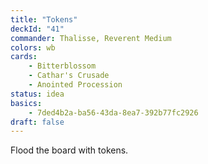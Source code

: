 ```yaml
---
title: "Tokens"
deckId: "41"
commander: Thalisse, Reverent Medium
colors: wb
cards:
    - Bitterblossom
    - Cathar's Crusade
    - Anointed Procession
status: idea
basics:
    - 7ded4b2a-ba56-43da-8ea7-392b77fc2926
draft: false
---
```


Flood the board with tokens.
